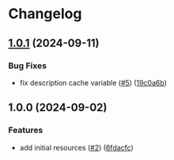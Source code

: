 # Changelog

## [1.0.1](https://github.com/CloudNationHQ/terraform-azure-redis/compare/v1.0.0...v1.0.1) (2024-09-11)


### Bug Fixes

* fix description cache variable ([#5](https://github.com/CloudNationHQ/terraform-azure-redis/issues/5)) ([19c0a6b](https://github.com/CloudNationHQ/terraform-azure-redis/commit/19c0a6b4af308084cd2c9ab112256d402176de9a))

## 1.0.0 (2024-09-02)


### Features

* add initial resources ([#2](https://github.com/CloudNationHQ/terraform-azure-redis/issues/2)) ([6fdacfc](https://github.com/CloudNationHQ/terraform-azure-redis/commit/6fdacfc507320e5bbc8d245ca55edd30128a1b10))
